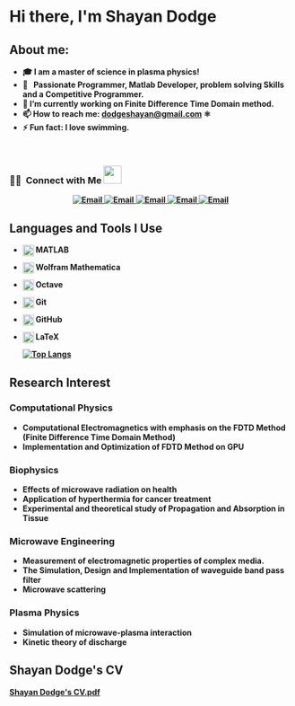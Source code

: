 # <b>Hi there, I'm Shayan Dodge
 
 
 ## About me:
- 🎓 I am a master of science in plasma physics!
- 💼 &nbsp; Passionate Programmer, Matlab Developer, problem solving Skills and a Competitive Programmer.
- 🔭 I’m currently working on Finite Difference Time Domain method.
- 📫 How to reach me: dodgeshayan@gmail.com ⚛️
- ⚡ Fun fact: I love swimming.

 
 
 <br/>


<h3> 🤝🏻 &nbsp;Connect with Me <img src="https://github.com/TheDudeThatCode/TheDudeThatCode/blob/master/Assets/Handshake.gif" height="32px"> </h3>

<p align="center">
 <a href="https://www.researchgate.net/profile/Shayan-Dodge"><img alt="Email" src="https://img.shields.io/badge/ResearchGate-Shyan Dodge-blue?style=flat-square&logo=researchgate">
 <a href="https://www.linkedin.com/in/shayan-dodge-441453204/"><img alt="Email" src="https://img.shields.io/badge/Linkedin-Shyan Dodge-blue?style=flat-square&logo=linkedin">
  <a href="https://publons.com/researcher/4639653/shayan-dodge/"><img alt="Email" src="https://img.shields.io/badge/publons-Shyan Dodge-blue?style=flat-square&logo=publons">
   <a href="https://orcid.org/my-orcid?orcid=0000-0002-8323-2290"><img alt="Email" src="https://img.shields.io/badge/ORCID-0000 0002 8323 2290-blue?style=flat-square&logo=Orcid">
  <a href="mailto:dodgeshayan@gmail.com"><img alt="Email" src="https://img.shields.io/badge/Email-dodgeshayan@gmail.com-blue?style=flat-square&logo=gmail">
</a>

</p>

## Languages and Tools I Use
- <img align="left" alt="MATLAB" width="20px" src="https://upload.wikimedia.org/wikipedia/commons/2/21/Matlab_Logo.png" />  **MATLAB**
- <img align="left" alt="Wolfram Mathematica" width="20px" src="https://upload.wikimedia.org/wikipedia/commons/2/20/Mathematica_Logo.svg" /> **Wolfram Mathematica**
- <img align="left" alt="Octave" width="20px" src="https://upload.wikimedia.org/wikipedia/commons/6/6a/Gnu-octave-logo.svg" /> **Octave**
- <img align="left" alt="Git" width="20px" src="https://logo.letskhabar.com/img/?tool=git" /> **Git**
- <img align="left" alt="GitHub" width="20px" src="https://logo.letskhabar.com/img/?tool=github" /> **GitHub**
- <img align="left" alt="LaTeX" width="20px" src="https://simpleicons.org/icons/latex.svg"/>  **LaTeX**
   
   [![Top Langs](https://github-readme-stats.vercel.app/api/top-langs/?username=ShayanDodge&langs_count=4)](https://github.com/ShayanDodge/github-readme-stats)

   

## Research Interest
### Computational Physics
- Computational Electromagnetics with emphasis on the FDTD Method (Finite Difference Time Domain Method)
- Implementation and Optimization of FDTD Method on GPU
### Biophysics
- Effects of microwave radiation on health
- Application of hyperthermia for cancer treatment
- Experimental and theoretical study of Propagation and Absorption in Tissue
### Microwave Engineering
- Measurement of electromagnetic properties of complex media.
- The Simulation, Design and Implementation of waveguide band pass filter
- Microwave scattering
### Plasma Physics
- Simulation of microwave-plasma interaction
-  Kinetic theory of discharge  
## Shayan Dodge's CV
[Shayan Dodge's CV.pdf](https://github.com/ShayanDodge/ShayanDodge/files/8662201/Shayan.Dodge.s.CV.pdf)
   


<!--
**ShayanDodge/ShayanDodge** is a ✨ _special_ ✨ repository because its `README.md` (this file) appears on your GitHub profile.

Here are some ideas to get you started:

 _ 
- 🌱 I’m currently learning ...
- 👯 I’m looking to collaborate on ...
- 🤔 I’m looking for help with ...
- 💬 Ask me about ...
- 📫 How to reach me: ...
- 😄 Pronouns: ...
- ⚡ Fun fact: ...
-->
